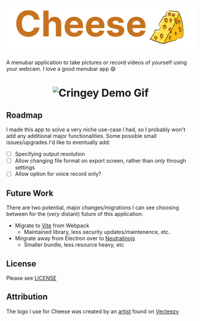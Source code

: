 <h1 align="center">
  <img alt='Cheese Logo' src="https://github.com/aaronleopold/cheese/blob/main/static/temp-readme-logo.png" />
</h1>

A menubar application to take pictures or record videos of yourself using your webcam. I love a good menubar app 😄

<h1 align="center">
  <img alt='Cringey Demo Gif' src="https://github.com/aaronleopold/cheese/blob/main/static/cringey-demo.gif" />
</h1>

## Roadmap

I made this app to solve a very niche use-case I had, so I probably won't add any additional major functionalities. Some possible small issues/upgrades I'd like to eventually add:

- [ ] Specifying output resolution
- [ ] Allow changing file format on export screen, rather than _only_ through settings
- [ ] Allow option for voice record only?

## Future Work

There are two potential, major changes/migrations I can see choosing between for the (_very_ distant) future of this application:

- Migrate to [Vite](https://github.com/cawa-93/vite-electron-builder) from Webpack
  - Maintained library, less security updates/maintenence, etc.
- Mirgrate away from Electron over to [Neutralinojs](https://github.com/neutralinojs/neutralinojs)
  - Smaller bundle, less resource heavy, etc

## License

Please see [LICENSE](https://github.com/aaronleopold/cheese/blob/main/LICENSE)

## Attribution

The logo I use for Cheese was created by an [artist](https://www.vecteezy.com/members/pisuttardging180463) found on [Vecteezy](https://www.vecteezy.com/free-vector/cheese-logo)
